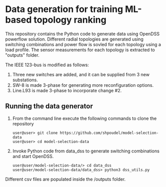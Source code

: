 # Data generation for training ML-based topology ranking

This repository contains the Python code to generate data using OpenDSS powerflow solution. Different radial topologies are generated using switching combinations and power flow is sovled for each topology using a load profile. The sensor measurements for each topology is extracted to "outputs" folder.

The IEEE 123-bus is modified as follows:

1. Three new switches are added, and it can be supplied from 3 new substations.
2. SW-8 is made 3-phase for generating more reconfiguration options.
3. Line.L93 is made 3-phase to incorporate change #2. 


## Running the data generator

1. From the command line execute the following commands to clone the repository

    ```console
    user@user> git clone https://github.com/shpoudel/model-selection-data
    user@user> cd model-selection-data
    ```

2. Invoke Python code from data_dss to generate switching combinations and start OpenDSS. 

    ```` console  
   user@user/model-selection-data/> cd data_dss
   user@user/model-selection-data/data_dss> python3 dss_utils.py
    ```` 
   
Different csv files are populated inside the /outputs folder.

